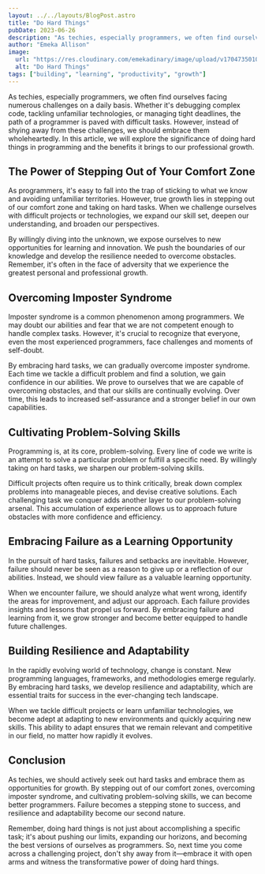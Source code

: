 ```yaml
---
layout: ../../layouts/BlogPost.astro
title: "Do Hard Things"
pubDate: 2023-06-26
description: "As techies, especially programmers, we often find ourselves facing numerous challenges on a daily basis, from debugging complex code to tackling unfamiliar technologies. However, instead of shying away from these challenges, we should embrace them wholeheartedly."
author: "Emeka Allison"
image:
  url: "https://res.cloudinary.com/emekadinary/image/upload/v1704735010/emeka%27s%20blog/do_hard_things_su825w.png"
  alt: "Do Hard Things"
tags: ["building", "learning", "productivity", "growth"]
---
```


As techies, especially programmers, we often find ourselves facing numerous challenges on a daily basis. Whether it's debugging complex code, tackling unfamiliar technologies, or managing tight deadlines, the path of a programmer is paved with difficult tasks. However, instead of shying away from these challenges, we should embrace them wholeheartedly. In this article, we will explore the significance of doing hard things in programming and the benefits it brings to our professional growth.

## The Power of Stepping Out of Your Comfort Zone

As programmers, it's easy to fall into the trap of sticking to what we know and avoiding unfamiliar territories. However, true growth lies in stepping out of our comfort zone and taking on hard tasks. When we challenge ourselves with difficult projects or technologies, we expand our skill set, deepen our understanding, and broaden our perspectives.

By willingly diving into the unknown, we expose ourselves to new opportunities for learning and innovation. We push the boundaries of our knowledge and develop the resilience needed to overcome obstacles. Remember, it's often in the face of adversity that we experience the greatest personal and professional growth.

## Overcoming Imposter Syndrome

Imposter syndrome is a common phenomenon among programmers. We may doubt our abilities and fear that we are not competent enough to handle complex tasks. However, it's crucial to recognize that everyone, even the most experienced programmers, face challenges and moments of self-doubt.

By embracing hard tasks, we can gradually overcome imposter syndrome. Each time we tackle a difficult problem and find a solution, we gain confidence in our abilities. We prove to ourselves that we are capable of overcoming obstacles, and that our skills are continually evolving. Over time, this leads to increased self-assurance and a stronger belief in our own capabilities.

## Cultivating Problem-Solving Skills

Programming is, at its core, problem-solving. Every line of code we write is an attempt to solve a particular problem or fulfill a specific need. By willingly taking on hard tasks, we sharpen our problem-solving skills.

Difficult projects often require us to think critically, break down complex problems into manageable pieces, and devise creative solutions. Each challenging task we conquer adds another layer to our problem-solving arsenal. This accumulation of experience allows us to approach future obstacles with more confidence and efficiency.

## Embracing Failure as a Learning Opportunity

In the pursuit of hard tasks, failures and setbacks are inevitable. However, failure should never be seen as a reason to give up or a reflection of our abilities. Instead, we should view failure as a valuable learning opportunity.

When we encounter failure, we should analyze what went wrong, identify the areas for improvement, and adjust our approach. Each failure provides insights and lessons that propel us forward. By embracing failure and learning from it, we grow stronger and become better equipped to handle future challenges.

## Building Resilience and Adaptability

In the rapidly evolving world of technology, change is constant. New programming languages, frameworks, and methodologies emerge regularly. By embracing hard tasks, we develop resilience and adaptability, which are essential traits for success in the ever-changing tech landscape.

When we tackle difficult projects or learn unfamiliar technologies, we become adept at adapting to new environments and quickly acquiring new skills. This ability to adapt ensures that we remain relevant and competitive in our field, no matter how rapidly it evolves.

## Conclusion

As techies, we should actively seek out hard tasks and embrace them as opportunities for growth. By stepping out of our comfort zones, overcoming imposter syndrome, and cultivating problem-solving skills, we can become better programmers. Failure becomes a stepping stone to success, and resilience and adaptability become our second nature.

Remember, doing hard things is not just about accomplishing a specific task; it's about pushing our limits, expanding our horizons, and becoming the best versions of ourselves as programmers. So, next time you come across a challenging project, don't shy away from it—embrace it with open arms and witness the transformative power of doing hard things.
